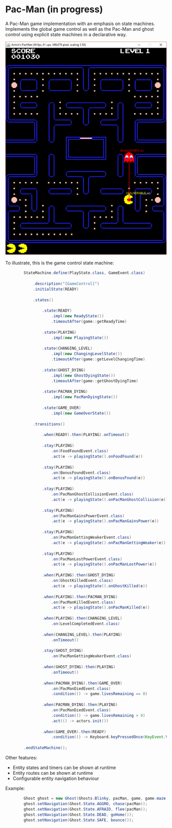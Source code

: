 # Pac-Man (in progress)
A Pac-Man game implementation with an emphasis on state machines. Implements the global game control as well as the Pac-Man and ghost control using explicit state machines in a declarative way.

<img src="doc/pacman.png"/>

To illustrate, this is the game control state machine:

```java
		StateMachine.define(PlayState.class, GameEvent.class)
			
			.description("[GameControl]")
			.initialState(READY)
			
			.states()
			
				.state(READY)
					.impl(new ReadyState())
					.timeoutAfter(game::getReadyTime)
				
				.state(PLAYING)
					.impl(new PlayingState())
				
				.state(CHANGING_LEVEL)
					.impl(new ChangingLevelState())
					.timeoutAfter(game::getLevelChangingTime)
				
				.state(GHOST_DYING)
					.impl(new GhostDyingState())
					.timeoutAfter(game::getGhostDyingTime)
				
				.state(PACMAN_DYING)
					.impl(new PacManDyingState())
				
				.state(GAME_OVER)
					.impl(new GameOverState())
	
			.transitions()
				
				.when(READY).then(PLAYING).onTimeout()
					
				.stay(PLAYING)
					.on(FoodFoundEvent.class)
					.act(e -> playingState().onFoodFound(e))
					
				.stay(PLAYING)
					.on(BonusFoundEvent.class)
					.act(e -> playingState().onBonusFound(e))
					
				.stay(PLAYING)
					.on(PacManGhostCollisionEvent.class)
					.act(e -> playingState().onPacManGhostCollision(e))
					
				.stay(PLAYING)
					.on(PacManGainsPowerEvent.class)
					.act(e -> playingState().onPacManGainsPower(e))
					
				.stay(PLAYING)
					.on(PacManGettingWeakerEvent.class)
					.act(e -> playingState().onPacManGettingWeaker(e))
					
				.stay(PLAYING)
					.on(PacManLostPowerEvent.class)
					.act(e -> playingState().onPacManLostPower(e))
			
				.when(PLAYING).then(GHOST_DYING)
					.on(GhostKilledEvent.class)
					.act(e -> playingState().onGhostKilled(e))
					
				.when(PLAYING).then(PACMAN_DYING)
					.on(PacManKilledEvent.class)
					.act(e -> playingState().onPacManKilled(e))
					
				.when(PLAYING).then(CHANGING_LEVEL)
					.on(LevelCompletedEvent.class)
					
				.when(CHANGING_LEVEL).then(PLAYING)
					.onTimeout()
			
				.stay(GHOST_DYING)
					.on(PacManGettingWeakerEvent.class)
				
				.when(GHOST_DYING).then(PLAYING)
					.onTimeout()
					
				.when(PACMAN_DYING).then(GAME_OVER)
					.on(PacManDiedEvent.class)
					.condition(() -> game.livesRemaining == 0)
					
				.when(PACMAN_DYING).then(PLAYING)
					.on(PacManDiedEvent.class)
					.condition(() -> game.livesRemaining > 0)
					.act(() -> actors.init())
			
				.when(GAME_OVER).then(READY)
					.condition(() -> Keyboard.keyPressedOnce(KeyEvent.VK_SPACE))
							
		.endStateMachine();

```

Other features:
- Entity states and timers can be shown at runtime
- Entity routes can be shown at runtime
- Configurable entity navigation behaviour

Example:
```java
		Ghost ghost = new Ghost(Ghosts.Blinky, pacMan, game, game.maze.blinkyHome, Top4.E, RED_GHOST);
		ghost.setNavigation(Ghost.State.AGGRO, chase(pacMan));
		ghost.setNavigation(Ghost.State.AFRAID, flee(pacMan));
		ghost.setNavigation(Ghost.State.DEAD, goHome());
		ghost.setNavigation(Ghost.State.SAFE, bounce());
```


